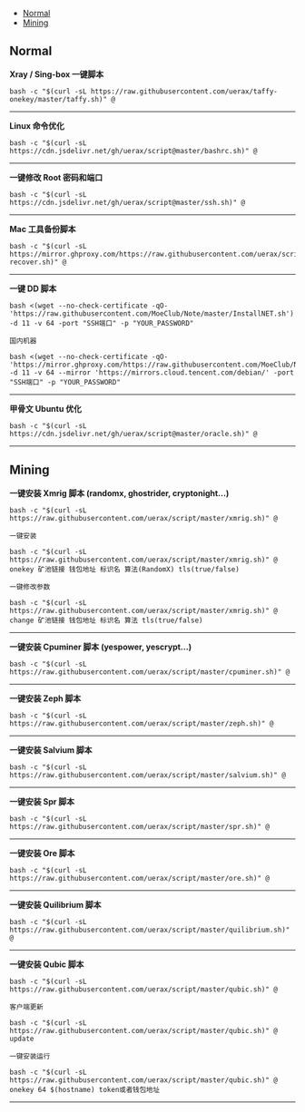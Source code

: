 - [Normal](#normal)
- [Mining](#mining)

## Normal

__Xray / Sing-box 一键脚本__

```
bash -c "$(curl -sL https://raw.githubusercontent.com/uerax/taffy-onekey/master/taffy.sh)" @
```

***

__Linux 命令优化__

```
bash -c "$(curl -sL https://cdn.jsdelivr.net/gh/uerax/script@master/bashrc.sh)" @
```

***

__一键修改 Root 密码和端口__

```
bash -c "$(curl -sL https://cdn.jsdelivr.net/gh/uerax/script@master/ssh.sh)" @
```

***

__Mac 工具备份脚本__

```
bash -c "$(curl -sL https://mirror.ghproxy.com/https://raw.githubusercontent.com/uerax/script/master/mac-recover.sh)" @
```

***

__一键 DD 脚本__

```
bash <(wget --no-check-certificate -qO- 'https://raw.githubusercontent.com/MoeClub/Note/master/InstallNET.sh') -d 11 -v 64 -port "SSH端口" -p "YOUR_PASSWORD" 
```

`国内机器`

```
bash <(wget --no-check-certificate -qO- 'https://mirror.ghproxy.com/https://raw.githubusercontent.com/MoeClub/Note/master/InstallNET.sh') -d 11 -v 64 --mirror 'https://mirrors.cloud.tencent.com/debian/' -port "SSH端口" -p "YOUR_PASSWORD" 
```

***

__甲骨文 Ubuntu 优化__

```
bash -c "$(curl -sL https://cdn.jsdelivr.net/gh/uerax/script@master/oracle.sh)" @
```

***

## Mining

__一键安装 Xmrig 脚本 (randomx, ghostrider, cryptonight...)__

```
bash -c "$(curl -sL https://raw.githubusercontent.com/uerax/script/master/xmrig.sh)" @
```

`一键安装`

```
bash -c "$(curl -sL https://raw.githubusercontent.com/uerax/script/master/xmrig.sh)" @ onekey 矿池链接 钱包地址 标识名 算法(RandomX) tls(true/false)
```

`一键修改参数`

```
bash -c "$(curl -sL https://raw.githubusercontent.com/uerax/script/master/xmrig.sh)" @ change 矿池链接 钱包地址 标识名 算法 tls(true/false)
```

***

__一键安装 Cpuminer 脚本 (yespower, yescrypt...)__

```
bash -c "$(curl -sL https://raw.githubusercontent.com/uerax/script/master/cpuminer.sh)" @
```

***

__一键安装 Zeph 脚本__

```
bash -c "$(curl -sL https://raw.githubusercontent.com/uerax/script/master/zeph.sh)" @
```

***

__一键安装 Salvium 脚本__

```
bash -c "$(curl -sL https://raw.githubusercontent.com/uerax/script/master/salvium.sh)" @
```

***

__一键安装 Spr 脚本__

```
bash -c "$(curl -sL https://raw.githubusercontent.com/uerax/script/master/spr.sh)" @
```

***

__一键安装 Ore 脚本__

```
bash -c "$(curl -sL https://raw.githubusercontent.com/uerax/script/master/ore.sh)" @
```

***

__一键安装 Quilibrium 脚本__

```
bash -c "$(curl -sL https://raw.githubusercontent.com/uerax/script/master/quilibrium.sh)" @
```

***

__一键安装 Qubic 脚本__

```
bash -c "$(curl -sL https://raw.githubusercontent.com/uerax/script/master/qubic.sh)" @
```

`客户端更新`

```
bash -c "$(curl -sL https://raw.githubusercontent.com/uerax/script/master/qubic.sh)" @ update
```

`一键安装运行`

```
bash -c "$(curl -sL https://raw.githubusercontent.com/uerax/script/master/qubic.sh)" @ onekey 64 $(hostname) token或者钱包地址
```

***


